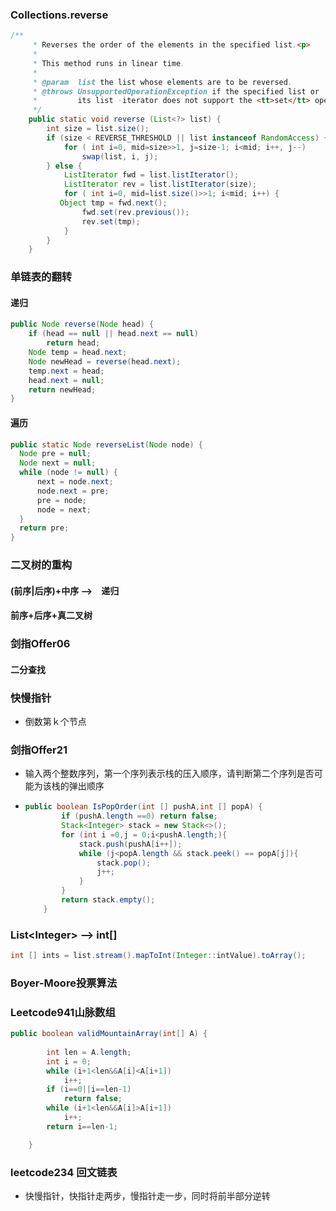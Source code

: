 ### Collections.reverse

```java
/**
     * Reverses the order of the elements in the specified list.<p>
     *
     * This method runs in linear time.
     *
     * @param  list the list whose elements are to be reversed.
     * @throws UnsupportedOperationException if the specified list or
     *         its list -iterator does not support the <tt>set</tt> operation.
     */
    public static void reverse (List<?> list) {
        int size = list.size();
        if (size < REVERSE_THRESHOLD || list instanceof RandomAccess) {
            for ( int i=0, mid=size>>1, j=size-1; i<mid; i++, j--)
                swap(list, i, j);
        } else {
            ListIterator fwd = list.listIterator();
            ListIterator rev = list.listIterator(size);
            for ( int i=0, mid=list.size()>>1; i<mid; i++) {
           Object tmp = fwd.next();
                fwd.set(rev.previous());
                rev.set(tmp);
            }
        }
    }
```



### 单链表的翻转

#### 递归

```java
public Node reverse(Node head) {
    if (head == null || head.next == null)
        return head;
    Node temp = head.next;
    Node newHead = reverse(head.next);
    temp.next = head;
    head.next = null;
    return newHead;
}
```



#### 遍历

```java
public static Node reverseList(Node node) {
  Node pre = null;
  Node next = null;
  while (node != null) {
      next = node.next;
      node.next = pre;
      pre = node;
      node = next;
  }
  return pre;
}
```



### 二叉树的重构

#### (前序|后序)+中序  -->　递归

#### 前序+后序+真二叉树



### 剑指Offer06

#### 二分查找



### 快慢指针

- 倒数第ｋ个节点



### 剑指Offer21

- 输入两个整数序列，第一个序列表示栈的压入顺序，请判断第二个序列是否可能为该栈的弹出顺序

- ```java
  public boolean IsPopOrder(int [] pushA,int [] popA) {
          if (pushA.length ==0) return false;
          Stack<Integer> stack = new Stack<>();
          for (int i =0,j = 0;i<pushA.length;){
              stack.push(pushA[i++]);
              while (j<popA.length && stack.peek() == popA[j]){
                  stack.pop();
                  j++;
              }
          }
          return stack.empty();
      }
  ```



### List\<Integer> -->  int[] 

```java
int [] ints = list.stream().mapToInt(Integer::intValue).toArray();
```



### Boyer-Moore投票算法

### Leetcode941山脉数组

```java
public boolean validMountainArray(int[] A) {
        
        int len = A.length;
        int i = 0;
        while (i+1<len&&A[i]<A[i+1])
            i++;
        if (i==0||i==len-1)
            return false;
        while (i+1<len&&A[i]>A[i+1])
            i++;
        return i==len-1;

    }
```



### leetcode234 回文链表

- 快慢指针，快指针走两步，慢指针走一步，同时将前半部分逆转